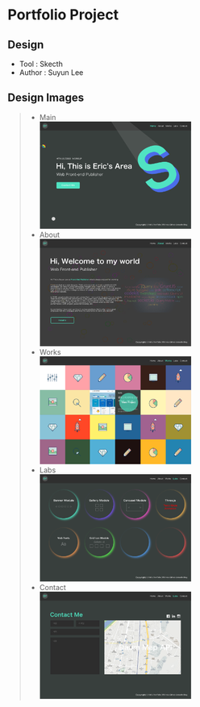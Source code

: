 <h1>Portfolio Project</h1>
<h2>Design</h2>
<ul>
	<li>Tool : Skecth</li>
	<li>Author : Suyun Lee</li>
</ul>

<h2>Design Images</h2>
<blockquote>
	<ul>
		<li>Main<br /><img src="./design/Desktop HD(Main).png" width="300" alt=""></li>
		<li>About<br /><img src="./design/Desktop HD(About).png" width="300" alt=""></li>
		<li>Works<br /><img src="./design/Desktop HD(Works).png" width="300" alt=""></li>
		<li>Labs<br /><img src="./design/Desktop HD(Labs).png" width="300" alt=""></li>
		<li>Contact<br /><img src="./design/Desktop HD(Contact).png" width="300" alt=""></li>
	</ul>
</blockquote>